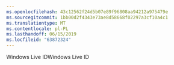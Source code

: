 ```yaml
---
ms.openlocfilehash: 43c12562f24d5b07e89f96808aa94212a975479e
ms.sourcegitcommit: 1bb00d2f4343e73ae8d58668f02297a3cf10a4c1
ms.translationtype: MT
ms.contentlocale: pl-PL
ms.lasthandoff: 06/15/2019
ms.locfileid: "63872324"
---
```

<span data-ttu-id="34e90-101">Windows Live ID</span><span class="sxs-lookup"><span data-stu-id="34e90-101">Windows Live ID</span></span>